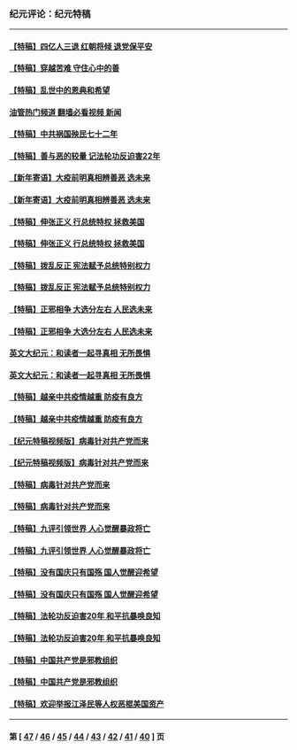 ### 纪元评论：纪元特稿
---
#### [【特稿】四亿人三退 红朝将倾 退党保平安](../../pages/nsc424/n13794378.md?10060330) 
#### [【特稿】穿越苦难 守住心中的善](../../pages/nsc424/n13784979.md?10060330) 
#### [【特稿】乱世中的恩典和希望](../../pages/nsc424/n13734687.md?10060330) 
#### [油管热门频道 翻墙必看视频 新闻](ok?10060330)
#### [【特稿】中共祸国殃民七十二年](../../pages/nsc424/n13272607.md?10060330) 
#### [【特稿】善与恶的较量 记法轮功反迫害22年](../../pages/nsc424/n13086597.md?10060330) 
#### [【新年寄语】大疫前明真相辨善恶 选未来](../../pages/nsc424/n12660855.md?10060330) 
#### [【新年寄语】大疫前明真相辨善恶 选未来](../../pages/nsc424/n12660855.md?10060330) 
#### [【特稿】伸张正义 行总统特权 拯救美国](../../pages/nsc424/n12616806.md?10060330) 
#### [【特稿】伸张正义 行总统特权 拯救美国](../../pages/nsc424/n12616806.md?10060330) 
#### [【特稿】拨乱反正 宪法赋予总统特别权力](../../pages/nsc424/n12598306.md?10060330) 
#### [【特稿】拨乱反正 宪法赋予总统特别权力](../../pages/nsc424/n12598306.md?10060330) 
#### [【特稿】正邪相争 大选分左右 人民选未来](../../pages/nsc424/n12545208.md?10060330) 
#### [【特稿】正邪相争 大选分左右 人民选未来](../../pages/nsc424/n12545208.md?10060330) 
#### [英文大纪元：和读者一起寻真相 无所畏惧](../../pages/nsc424/n12542027.md?10060330) 
#### [英文大纪元：和读者一起寻真相 无所畏惧](../../pages/nsc424/n12542027.md?10060330) 
#### [【特稿】越亲中共疫情越重 防疫有良方](../../pages/nsc424/n12042989.md?10060330) 
#### [【特稿】越亲中共疫情越重 防疫有良方](../../pages/nsc424/n12042989.md?10060330) 
#### [【纪元特稿视频版】病毒针对共产党而来](../../pages/nsc424/n11977328.md?10060330) 
#### [【纪元特稿视频版】病毒针对共产党而来](../../pages/nsc424/n11977328.md?10060330) 
#### [【特稿】病毒针对共产党而来](../../pages/nsc424/n11928818.md?10060330) 
#### [【特稿】病毒针对共产党而来](../../pages/nsc424/n11928818.md?10060330) 
#### [【特稿】九评引领世界 人心觉醒暴政将亡](../../pages/nsc424/n11660496.md?10060330) 
#### [【特稿】九评引领世界 人心觉醒暴政将亡](../../pages/nsc424/n11660496.md?10060330) 
#### [【特稿】没有国庆只有国殇 国人觉醒迎希望](../../pages/nsc424/n11549354.md?10060330) 
#### [【特稿】没有国庆只有国殇 国人觉醒迎希望](../../pages/nsc424/n11549354.md?10060330) 
#### [【特稿】法轮功反迫害20年 和平抗暴唤良知](../../pages/nsc424/n11389135.md?10060330) 
#### [【特稿】法轮功反迫害20年 和平抗暴唤良知](../../pages/nsc424/n11389135.md?10060330) 
#### [【特稿】中国共产党是邪教组织](../../pages/nsc424/n11355551.md?10060330) 
#### [【特稿】中国共产党是邪教组织](../../pages/nsc424/n11355551.md?10060330) 
#### [【特稿】欢迎举报江泽民等人权恶棍美国资产](../../pages/nsc424/n11303040.md?10060330) 

---
#### 第 [ [47](./47.md?10060330) / [46](./46.md?10060330) / [45](./45.md?10060330) / [44](./44.md?10060330) / [43](./43.md?10060330) / [42](./42.md?10060330) / [41](./41.md?10060330) / [40](./40.md?10060330) ] 页
